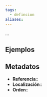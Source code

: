 ```yaml
---
tags:
  - defincion
aliases:
---
```

...

## Ejemplos

## Metadatos
- **Referencia**::
- **Localización**::
- **Orden**::
